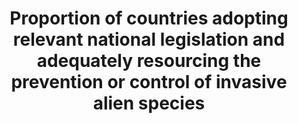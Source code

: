 ---
data_non_statistical: true
goal_meta_link: http://unstats.un.org/sdgs/files/metadata-compilation/Metadata-Goal-15.pdf
graph_title: Proportion of countries adopting relevant national legislation and adequately
  resourcing the prevention or control of invasive alien species
graph_type: null
has_metadata: true
indicator: 15.8.1
indicator_definition: This indicator measures the management response globally, by
  tracking invasive alien species legislation for control and prevention at national
  and international levels. The more countries with Invasive Alien Species (IAS) and
  Biosecurity related legislation, the greater the global commitment to controlling
  the threat to biodiversity from IAS. The larger the number of IAS-relevant international
  policies, and the greater the level of national commitment to these, the greater
  the global commitment to controlling IAS. The more international agreements a country
  is party to the more strongly committed the country is to controlling IAS.
indicator_name: Proportion of countries adopting relevant national legislation and
  adequately resourcing the prevention or control of invasive alien species
indicator_sort_order: 15-08-01
indicator_variable: null
layout: indicator
national_geographical_coverage: United States
permalink: /15-8-1/
published: true
rationale_interpretation: "The projection of the current trend of adoption of national\
  \ policies on invasive alien species projects a nonsignificant increase by 2020,\
  \ with a slowing of the rate of increase in the proportion of countries adopting\
  \ such legislation. The adoption of national and international policies on invasive\
  \ alien species may be a first step to combatting the spread of invasive alien species.\
  \ \nStrengths \n\tThis indicator covers 191 countries worldwide. Caveats \n\tThe\
  \ adoption of legislation does not necessarily indicate the existence of regulations\
  \ or policy to implement the legislation or how successful such implementation has\
  \ been on the ground There still remains a need for further indicator development\
  \ to make this link clearer. \n\tLegislation does not necessarily capture all efforts\
  \ against invasive alien species that are happening at the national level. \nCurrent\
  \ storyline \n55% of countries that are Party to the CBD have overarching national\
  \ legislation to prevent, control and/or limit the spread and impact of invasive\
  \ alien species. \n\n see report for related information \n Adoption of national\
  \ legislation relevant to the prevention or control of invasive alien species. Source:\
  \ McGeoch et al. (2010) Global indicators of alien species invasion: threats, biodiversity\
  \ impacts and responses. Diversity and Distributions, 16, 95-108. \nThis indicator\
  \ measures the adoption of national legislation relevant to the prevention or control\
  \ of invasive alien species. The global trend in policy response has been positive\
  \ for the few last decades and, since the publication of GBO3, the adoption of policies\
  \ against invasive alien species has significantly increased. \nAs reported in 2010,\
  \ 55% of the countries signatories to the CBD have enacted invasive alien species\
  \ relevant national legislation, and most CBD parties were signatory to at least\
  \ one of ten other multilateral agreements that cover IAS in some form. Among these\
  \ countries 8% are signatory to all 10 international agreements (McGeoch et al.\
  \ 2010). For example, the Council of Europe has been developing and adopting codes\
  \ of conduct addressing some key pathways (e.g. horticulture, botanic gardens, zoos,\
  \ hunting, or fishing) of invasive alien species. Moreover, once the European regulation\
  \ on invasive alien species is fully adopted, it will have major implications for\
  \ neighbouring countries, but also at a world scale, as the European institution\
  \ is a major partner for global trade. \nProducing this indicator nationally...\
  \ \nAll countries (191 in 2010) party to the Convention on Biological Diversity\
  \ (CBD) were included in this calculation. Ten multinational environment related\
  \ agreements were used to quantify trends in the adoption of IAS related policy.\
  \ National legislation related to the prevention, management and control of IAS\
  \ was recorded including year of enactment, type of legislation (prevention, management\
  \ etc.) and the data analysed to calculate the indicator. \nUse at the national\
  \ level... \nAs reported in 2010, 55% of the countries signatories to the CBD have\
  \ enacted invasive alien species relevant national legislation, and most CBD parties\
  \ were signatory to at least one of ten other multilateral agreements that cover\
  \ IAS in some form. Among these countries 8% are signatory to all 10 international\
  \ agreements (McGeoch et al. 2010). For example, the Council of Europe has been\
  \ developing and adopting codes of conduct addressing some key pathways (e.g. horticulture,\
  \ botanic gardens, zoos, hunting, or fishing) of invasive alien species. Moreover,\
  \ once the European regulation on invasive alien species is fully adopted, it will\
  \ have major implications for neighbouring countries, but also on a global scale,\
  \ as the European institution is a major partner for global trade. \nFuture developments...\
  \ \nThis indicator was first calculated in 2010 and there has been no update since.\
  \ Plans are to update this baseline, enhance it and make it available for global,\
  \ regional and national use."
reporting_status: notstarted
sdg_goal: 15
source_active_1: true
source_notes_1: null
source_title_1: null
target: By 2020, introduce measures to prevent the introduction and significantly
  reduce the impact of invasive alien species on land and water ecosystems and control
  or eradicate the priority species.
target_id: '15.8'
title: Proportion of countries adopting relevant national legislation and adequately
  resourcing the prevention or control of invasive alien species
un_custodial_agency: 'IUCN  (Partnering Agencies: UNEP)'
un_designated_tier: '2'
variable_description: null
variable_notes: null
---